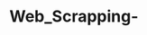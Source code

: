 # Web_Scrapping-
<!DOCTYPE html>
<html lang="en">
<head>
    <meta charset="UTF-8">
    <meta http-equiv="X-UA-Compatible" content="IE=edge">
    <meta name="viewport" content="width=device-width, initial-scale=1.0">
<!--     <title>Document</title> -->
<!--      <style>
         .a{
             font-size: 70px;
             margin-left: 400px;
         }
         .img{
             display: inline;
             size: 100px;
             width: 200px;
             height: 200px;
            
         }
     </style> -->
</head>
<body>
    <h1  style=" font-size: 70px;
             margin-left: 400px;" > Web Scrapping</h1>
    <hr>
    <h1>
        Description:
    </h1>
    <ul>
        <li>
            Scrabbed the data from the web server to the Local.
        </li>
        <li>
            it used to Scrabbed the data  of all the all the teams who played in IPL 2020
        </li>
        <li>
            it displayed the score of all players on the LeaderBoard
        </li>
    </ul>
    <hr>
    <h1>
        <img src="https://github.githubassets.com/images/icons/emoji/unicode/1f680.png" alt="">
        Technical Stack
    </h1>
    <ol>
        <li>
            Technology used :Node js
        </li>
        <li>
            Module:Cheerio
        </li>
        <li>
            IDE :Visual Studio Code
        </li>
    </ol>
    <hr>
    <h1 style="font-size: 100px;">
        LeaderBoard 
    </h1>
     <img src="Screenshot (295).png" alt="">

    
</body>
</html>

